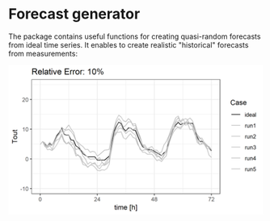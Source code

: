# Forecast generator

The package contains useful functions for creating quasi-random forecasts from ideal time series. It enables to create realistic "historical" forecasts from measurements:

![Tout](examples/case1/figs/Tout_RE10.png)
